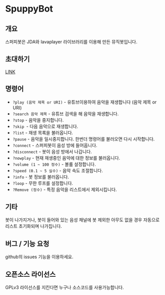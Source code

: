 # SpuppyBot
## 개요
스퍼피봇은 JDA와 lavaplayer 라이브러리를 이용해 만든 뮤직봇입니다.
## 초대하기
[LINK](https://discordapp.com/api/oauth2/authorize?client_id=439755380785152000&permissions=0&scope=bot)

## 명령어
* `?play (음악 제목 or URI)` - 유튜브이용하여 음악을 재생합니다 (음악 제목 or URI)
* `?search 음악 제목` - 유튜브 검색을 해 음악을 재생합니다.
* `?stop` - 음악을 중지합니다.
* `?skip `- 다음 음악으로 재생합니다.
* `?list` - 재생 목록을 불러옵니다.
* `?pause` - 음악을 일시중지합니다. 한번더 명령어를 불러오면 다시 시작합니다.
* `?connect` - 스퍼피봇이 음성 방에 들어옵니다.
* `?disconnect` - 봇이 음성 방에서 나갑니다.
* `?nowplay` - 현재 재생중인 음악에 대한 정보를 불러옵니다.
* `?volume (1 ~ 100 정수)` - 볼륨 설정합니다.
* `?speed (0.1 ~ 5 실수)` - 음악 속도 조절합니다.
* `?info` - 봇 정보를 불러옵니다.
* `?loop` - 무한 루프를 설정합니다.
* `?Remove (정수)` - 특정 음악을 리스트에서 제외시킵니다. 

## 기타
봇이 나가지거나, 봇이 들어와 있는 음성 채널에 봇 제외한 아무도 없을 경우 자동으로 리스트 초기화되며 나가집니다.

## 버그 / 기능 요청
github의 issues 기능을 이용하세요. 

## 오픈소스 라이선스
GPLv3 라이선스를 지킨다면 누구나 소스코드를 사용가능합니다.